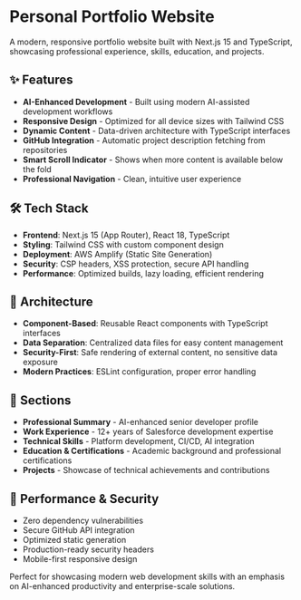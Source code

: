 # Personal Portfolio Website

A modern, responsive portfolio website built with Next.js 15 and TypeScript, showcasing professional experience, skills, education, and projects.

## ✨ Features

- **AI-Enhanced Development** - Built using modern AI-assisted development workflows
- **Responsive Design** - Optimized for all device sizes with Tailwind CSS
- **Dynamic Content** - Data-driven architecture with TypeScript interfaces
- **GitHub Integration** - Automatic project description fetching from repositories
- **Smart Scroll Indicator** - Shows when more content is available below the fold
- **Professional Navigation** - Clean, intuitive user experience

## 🛠️ Tech Stack

- **Frontend**: Next.js 15 (App Router), React 18, TypeScript
- **Styling**: Tailwind CSS with custom component design
- **Deployment**: AWS Amplify (Static Site Generation)
- **Security**: CSP headers, XSS protection, secure API handling
- **Performance**: Optimized builds, lazy loading, efficient rendering

## 🔧 Architecture

- **Component-Based**: Reusable React components with TypeScript interfaces
- **Data Separation**: Centralized data files for easy content management
- **Security-First**: Safe rendering of external content, no sensitive data exposure
- **Modern Practices**: ESLint configuration, proper error handling

## 📱 Sections

- **Professional Summary** - AI-enhanced senior developer profile
- **Work Experience** - 12+ years of Salesforce development expertise
- **Technical Skills** - Platform development, CI/CD, AI integration
- **Education & Certifications** - Academic background and professional certifications
- **Projects** - Showcase of technical achievements and contributions

## 🚀 Performance & Security

- Zero dependency vulnerabilities
- Secure GitHub API integration
- Optimized static generation
- Production-ready security headers
- Mobile-first responsive design

Perfect for showcasing modern web development skills with an emphasis on AI-enhanced productivity and enterprise-scale solutions.